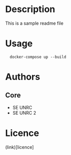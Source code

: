 # Description

This is a sample readme file 

# Usage

```
  docker-compose up --build
```


# Authors

## Core

  * SE UNRC
  * SE UNRC 2

# Licence
(link)[licence]

